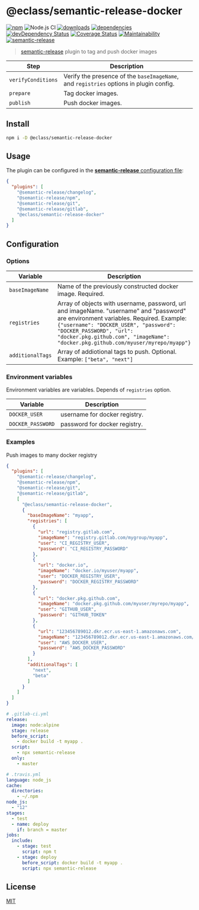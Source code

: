 # @eclass/semantic-release-docker

[![npm](https://img.shields.io/npm/v/@eclass/semantic-release-docker.svg)](https://www.npmjs.com/package/@eclass/semantic-release-docker)
![Node.js CI](https://github.com/eclass/semantic-release-docker/workflows/Node.js%20CI/badge.svg)
[![downloads](https://img.shields.io/npm/dt/@eclass/semantic-release-docker.svg)](https://www.npmjs.com/package/@eclass/semantic-release-docker)
[![dependencies](https://img.shields.io/david/eclass/semantic-release-docker.svg)](https://david-dm.org/eclass/semantic-release-docker)
[![devDependency Status](https://img.shields.io/david/dev/eclass/semantic-release-docker.svg)](https://david-dm.org/eclass/semantic-release-docker#info=devDependencies)
[![Coverage Status](https://coveralls.io/repos/github/eclass/semantic-release-docker/badge.svg?branch=master)](https://coveralls.io/github/eclass/semantic-release-docker?branch=master)
[![Maintainability](https://api.codeclimate.com/v1/badges/88355a0bbb92e6a01834/maintainability)](https://codeclimate.com/github/eclass/semantic-release-docker/maintainability)
[![semantic-release](https://img.shields.io/badge/%20%20%F0%9F%93%A6%F0%9F%9A%80-semantic--release-e10079.svg)](https://github.com/semantic-release/semantic-release)

> [semantic-release](https://github.com/semantic-release/semantic-release) plugin to tag and push docker images

| Step               | Description                                                                                 |
|--------------------|---------------------------------------------------------------------------------------------|
| `verifyConditions` | Verify the presence of the `baseImageName`, and `registries` options in plugin config. |
| `prepare`          | Tag docker images.                                                                   |
| `publish`          | Push docker images.                                                                   |

## Install

```bash
npm i -D @eclass/semantic-release-docker
```

## Usage

The plugin can be configured in the [**semantic-release** configuration file](https://github.com/semantic-release/semantic-release/blob/caribou/docs/usage/configuration.md#configuration):

```json
{
  "plugins": [
    "@semantic-release/changelog",
    "@semantic-release/npm",
    "@semantic-release/git",
    "@semantic-release/gitlab",
    "@eclass/semantic-release-docker"
  ]
}
```

## Configuration

### Options

| Variable             | Description                                                       |
| -------------------- | ----------------------------------------------------------------- |
| `baseImageName` | Name of the previously constructed docker image. Required. |
| `registries` | Array of objects with username, password, url and imageName. "username" and "password" are environment variables. Required. Example: `{"username": "DOCKER_USER", "password": "DOCKER_PASSWORD", "url": "docker.pkg.github.com", "imageName": "docker.pkg.github.com/myuser/myrepo/myapp"}` |
| `additionalTags` | Array of addiotional tags to push. Optional. Example: `["beta", "next"]` |

### Environment variables

Environment variables are variables. Depends of `registries` option.

| Variable             | Description                                                       |
| -------------------- | ----------------------------------------------------------------- |
| `DOCKER_USER` | username for docker registry. |
| `DOCKER_PASSWORD` | password for docker registry. |

### Examples

Push images to many docker registry
```json
{
  "plugins": [
    "@semantic-release/changelog",
    "@semantic-release/npm",
    "@semantic-release/git",
    "@semantic-release/gitlab",
    [
      "@eclass/semantic-release-docker",
      {
        "baseImageName": "myapp",
        "registries": [
          {
            "url": "registry.gitlab.com",
            "imageName": "registry.gitlab.com/mygroup/myapp",
            "user": "CI_REGISTRY_USER",
            "password": "CI_REGISTRY_PASSWORD"
          },
          {
            "url": "docker.io",
            "imageName": "docker.io/myuser/myapp",
            "user": "DOCKER_REGISTRY_USER",
            "password": "DOCKER_REGISTRY_PASSWORD"
          },
          {
            "url": "docker.pkg.github.com",
            "imageName": "docker.pkg.github.com/myuser/myrepo/myapp",
            "user": "GITHUB_USER",
            "password": "GITHUB_TOKEN"
          },
          {
            "url": "123456789012.dkr.ecr.us-east-1.amazonaws.com",
            "imageName": "123456789012.dkr.ecr.us-east-1.amazonaws.com/myapp",
            "user": "AWS_DOCKER_USER",
            "password": "AWS_DOCKER_PASSWORD"
          }
        ],
        "additionalTags": [
          "next",
          "beta"
        ]
      }
    ]
  ]
}
```

```yml
# .gitlab-ci.yml
release:
  image: node:alpine
  stage: release
  before_script:
    - docker build -t myapp .
  script:
    - npx semantic-release
  only:
    - master
```

```yml
# .travis.yml
language: node_js
cache:
  directories:
    - ~/.npm
node_js:
  - "12"
stages:
  - test
  - name: deploy
    if: branch = master
jobs:
  include:
    - stage: test
      script: npm t
    - stage: deploy
      before_script: docker build -t myapp .
      script: npx semantic-release

```

## License

[MIT](https://tldrlegal.com/license/mit-license)
